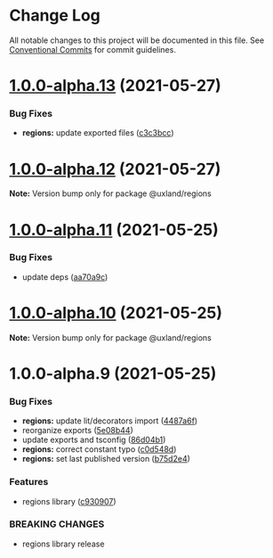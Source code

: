 # Change Log

All notable changes to this project will be documented in this file.
See [Conventional Commits](https://conventionalcommits.org) for commit guidelines.

# [1.0.0-alpha.13](https://github.com/uxland/lit/compare/@uxland/regions@1.0.0-alpha.12...@uxland/regions@1.0.0-alpha.13) (2021-05-27)


### Bug Fixes

* **regions:** update exported files ([c3c3bcc](https://github.com/uxland/lit/commit/c3c3bcc5a7ebdf19ac17e9e4f309917159c77af7))





# [1.0.0-alpha.12](https://github.com/uxland/lit/compare/@uxland/regions@1.0.0-alpha.11...@uxland/regions@1.0.0-alpha.12) (2021-05-27)

**Note:** Version bump only for package @uxland/regions





# [1.0.0-alpha.11](https://github.com/uxland/lit/compare/@uxland/regions@1.0.0-alpha.10...@uxland/regions@1.0.0-alpha.11) (2021-05-25)


### Bug Fixes

* update deps ([aa70a9c](https://github.com/uxland/lit/commit/aa70a9cd3008551d41d7581ec3fdd3b9b0f3c9bc))





# [1.0.0-alpha.10](https://github.com/uxland/lit/compare/@uxland/regions@1.0.0-alpha.9...@uxland/regions@1.0.0-alpha.10) (2021-05-25)

**Note:** Version bump only for package @uxland/regions





# 1.0.0-alpha.9 (2021-05-25)


### Bug Fixes

* **regions:** update lit/decorators import ([4487a6f](https://github.com/uxland/lit/commit/4487a6fe726470092e5a585045819e0d2c0fee2d))
* reorganize exports ([5e08b44](https://github.com/uxland/lit/commit/5e08b44998179d4801ee679d03735eca90bcd9e1))
* update exports and tsconfig ([86d04b1](https://github.com/uxland/lit/commit/86d04b1a86be5bb25ae795a1154dc4de277e0fe7))
* **regions:** correct constant typo ([c0d548d](https://github.com/uxland/lit/commit/c0d548d1adcc6d6351ed9d317ee53c7c5e860b18))
* **regions:** set last published version ([b75d2e4](https://github.com/uxland/lit/commit/b75d2e4136d379859a71b3ba148987c68517cf32))


### Features

* regions library ([c930907](https://github.com/uxland/lit/commit/c9309075c6c92313246a54ed9129baebc59e14e6))


### BREAKING CHANGES

* regions library release
